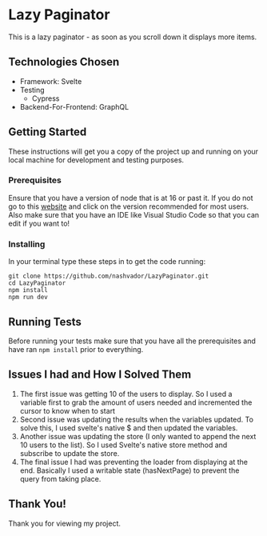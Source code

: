 # Lazy Paginator

This is a lazy paginator - as soon as you scroll down it displays more items.

## Technologies Chosen

- Framework: Svelte
- Testing
  - Cypress
- Backend-For-Frontend: GraphQL

## Getting Started

These instructions will get you a copy of the project up and running on your local machine for development and testing purposes.

### Prerequisites

Ensure that you have a version of node that is at 16 or past it. If you do not go to this [website](https://nodejs.org/en/) and click on the version recommended for most users. Also make sure that you have an IDE like Visual Studio Code so that you can edit if you want to!

### Installing

In your terminal type these steps in to get the code running:

```
git clone https://github.com/nashvador/LazyPaginator.git
cd LazyPaginator
npm install
npm run dev
```

## Running Tests

Before running your tests make sure that you have all the prerequisites and have ran `npm install` prior to everything.

## Issues I had and How I Solved Them

1. The first issue was getting 10 of the users to display. So I used a variable first to grab the amount of users needed and incremented the cursor to know when to start
2. Second issue was updating the results when the variables updated. To solve this, I used svelte's native $ and then updated the variables.
3. Another issue was updating the store (I only wanted to append the next 10 users to the list). So I used Svelte's native store method and subscribe to update the store.
4. The final issue I had was preventing the loader from displaying at the end. Basically I used a writable state (hasNextPage) to prevent the query from taking place.

## Thank You!

Thank you for viewing my project.
